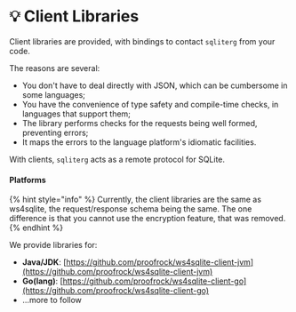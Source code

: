 # 💡 Client Libraries

Client libraries are provided, with bindings to contact `sqliterg` from your code.

The reasons are several:

* You don't have to deal directly with JSON, which can be cumbersome in some languages;
* You have the convenience of type safety and compile-time checks, in languages that support them;
* The library performs checks for the requests being well formed, preventing errors;
* It maps the errors to the language platform's idiomatic facilities.

With clients, `sqliterg` acts as a remote protocol for SQLite.

#### Platforms

{% hint style="info" %}
Currently, the client libraries are the same as ws4sqlite, the request/response schema being the same. The one difference is that you cannot use the encryption feature, that was removed.
{% endhint %}

We provide libraries for:

* **Java/JDK**: [https://github.com/proofrock/ws4sqlite-client-jvm](https://github.com/proofrock/ws4sqlite-client-jvm)
* **Go(lang)**: [https://github.com/proofrock/ws4sqlite-client-go](https://github.com/proofrock/ws4sqlite-client-go)
* ...more to follow
